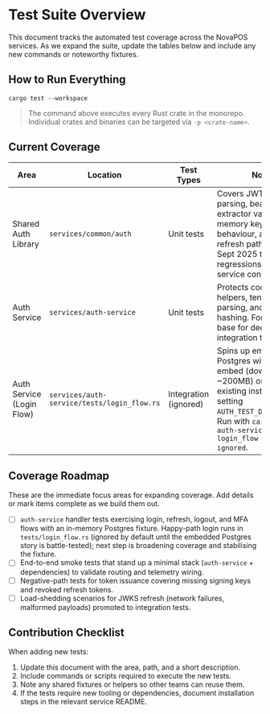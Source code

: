 # Test Suite Overview

This document tracks the automated test coverage across the NovaPOS services. As we expand the suite, update the tables below and include any new commands or noteworthy fixtures.

## How to Run Everything

```
cargo test --workspace
```

> The command above executes every Rust crate in the monorepo. Individual crates and binaries can be targeted via `-p <crate-name>`.

## Current Coverage

| Area | Location | Test Types | Notes |
| --- | --- | --- | --- |
| Shared Auth Library | `services/common/auth` | Unit tests | Covers JWT claims parsing, bearer extractor validation, in-memory key store behaviour, and JWKS refresh paths. Added in Sept 2025 to prevent regressions in auth-service consumers. |
| Auth Service | `services/auth-service` | Unit tests | Protects cookie/session helpers, tenant header parsing, and password hashing. Forms the base for deeper handler integration tests. |
| Auth Service (Login Flow) | `services/auth-service/tests/login_flow.rs` | Integration (ignored) | Spins up embedded Postgres with pg-embed (downloads ~200MB) or reuse an existing instance by setting `AUTH_TEST_DATABASE_URL`. Run with `cargo test -p auth-service --test login_flow -- --ignored`. |

## Coverage Roadmap

These are the immediate focus areas for expanding coverage. Add details or mark items complete as we build them out.

- [ ] `auth-service` handler tests exercising login, refresh, logout, and MFA flows with an in-memory Postgres fixture. Happy-path login runs in `tests/login_flow.rs` (ignored by default until the embedded Postgres story is battle-tested); next step is broadening coverage and stabilising the fixture.
- [ ] End-to-end smoke tests that stand up a minimal stack (`auth-service` + dependencies) to validate routing and telemetry wiring.
- [ ] Negative-path tests for token issuance covering missing signing keys and revoked refresh tokens.
- [ ] Load-shedding scenarios for JWKS refresh (network failures, malformed payloads) promoted to integration tests.

## Contribution Checklist

When adding new tests:

1. Update this document with the area, path, and a short description.
2. Include commands or scripts required to execute the new tests.
3. Note any shared fixtures or helpers so other teams can reuse them.
4. If the tests require new tooling or dependencies, document installation steps in the relevant service README.






